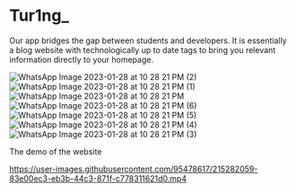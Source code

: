 # Tur1ng_

Our app bridges the gap between students and developers. It is essentially a blog website with technologically up to date tags to bring you relevant information directly to your homepage.

![WhatsApp Image 2023-01-28 at 10 28 21 PM (2)](https://user-images.githubusercontent.com/95478617/215279501-757ee502-0447-42a2-b6e5-d8b89f541c61.jpeg)
![WhatsApp Image 2023-01-28 at 10 28 21 PM (1)](https://user-images.githubusercontent.com/95478617/215279502-5d465ab9-bbd0-4783-b4e8-46a5bb18e98d.jpeg)
![WhatsApp Image 2023-01-28 at 10 28 21 PM](https://user-images.githubusercontent.com/95478617/215279504-d37d92ce-66cc-409c-a34a-0b0cd6f27dad.jpeg)
![WhatsApp Image 2023-01-28 at 10 28 21 PM (6)](https://user-images.githubusercontent.com/95478617/215279506-e4e66a03-4cb3-4490-83ea-4d27d0ab5b97.jpeg)
![WhatsApp Image 2023-01-28 at 10 28 21 PM (5)](https://user-images.githubusercontent.com/95478617/215279508-612377cf-fea3-4a79-89fa-43a8332a144b.jpeg)
![WhatsApp Image 2023-01-28 at 10 28 21 PM (4)](https://user-images.githubusercontent.com/95478617/215279511-335131ba-495a-4f08-a27c-bf1a91903d43.jpeg)
![WhatsApp Image 2023-01-28 at 10 28 21 PM (3)](https://user-images.githubusercontent.com/95478617/215279523-8902fda0-6262-4215-bdfb-0579401aeabf.jpeg)

The demo of the website

https://user-images.githubusercontent.com/95478617/215282059-83e00ec3-eb3b-44c3-871f-c778311621d0.mp4

